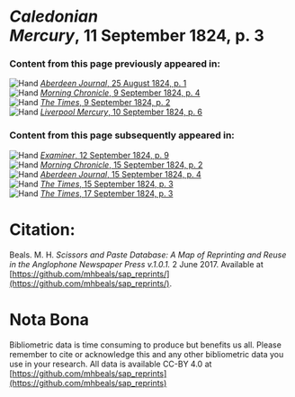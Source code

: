 # *Caledonian Mercury*, 11 September 1824, p. 3  
  
### Content from this page previously appeared in:  
![Hand](http://scissorsandpaste.net/wp-content/uploads/2017/06/smallhandpointer.png) [*Aberdeen Journal*, 25 August 1824, p. 1](https://mhbeals.github.io/sap_html/Aberdeen-Journal/Aberdeen-Journal-25-August-1824-p-1)  
![Hand](http://scissorsandpaste.net/wp-content/uploads/2017/06/smallhandpointer.png) [*Morning Chronicle*, 9 September 1824, p. 4](https://mhbeals.github.io/sap_html/Morning-Chronicle/Morning-Chronicle-9-September-1824-p-4)  
![Hand](http://scissorsandpaste.net/wp-content/uploads/2017/06/smallhandpointer.png) [*The Times*, 9 September 1824, p. 2](https://mhbeals.github.io/sap_html/The-Times/The-Times-9-September-1824-p-2)  
![Hand](http://scissorsandpaste.net/wp-content/uploads/2017/06/smallhandpointer.png) [*Liverpool Mercury*, 10 September 1824, p. 6](https://mhbeals.github.io/sap_html/Liverpool-Mercury/Liverpool-Mercury-10-September-1824-p-6)  
  
### Content from this page subsequently appeared in:  
![Hand](http://scissorsandpaste.net/wp-content/uploads/2017/06/smallhandpointer.png) [*Examiner*, 12 September 1824, p. 9](https://mhbeals.github.io/sap_html/Examiner/Examiner-12-September-1824-p-9)  
![Hand](http://scissorsandpaste.net/wp-content/uploads/2017/06/smallhandpointer.png) [*Morning Chronicle*, 15 September 1824, p. 2](https://mhbeals.github.io/sap_html/Morning-Chronicle/Morning-Chronicle-15-September-1824-p-2)  
![Hand](http://scissorsandpaste.net/wp-content/uploads/2017/06/smallhandpointer.png) [*Aberdeen Journal*, 15 September 1824, p. 4](https://mhbeals.github.io/sap_html/Aberdeen-Journal/Aberdeen-Journal-15-September-1824-p-4)  
![Hand](http://scissorsandpaste.net/wp-content/uploads/2017/06/smallhandpointer.png) [*The Times*, 15 September 1824, p. 3](https://mhbeals.github.io/sap_html/The-Times/The-Times-15-September-1824-p-3)  
![Hand](http://scissorsandpaste.net/wp-content/uploads/2017/06/smallhandpointer.png) [*The Times*, 17 September 1824, p. 3](https://mhbeals.github.io/sap_html/The-Times/The-Times-17-September-1824-p-3)  


# Citation: 

Beals. M. H. *Scissors and Paste Database: A Map of Reprinting and Reuse in the Anglophone Newspaper Press v.1.0.1.* 2 June 2017. Available at [https://github.com/mhbeals/sap_reprints/](https://github.com/mhbeals/sap_reprints/). 

# Nota Bona

Bibliometric data is time consuming to produce but benefits us all. Please remember to cite or acknowledge this and any other bibliometric data you use in your research. All data is available CC-BY 4.0 at [https://github.com/mhbeals/sap_reprints](https://github.com/mhbeals/sap_reprints)